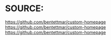 # SOURCE:
https://github.com/bentettmar/custom-homepage 
 https://github.com/bentettmar/custom-homepage 
 https://github.com/bentettmar/custom-homepage
